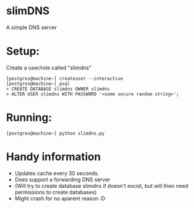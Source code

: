 # slimDNS
A simple DNS server

# Setup:

Create a user/role called "slimdns"

    [postgres@machine~] createuser --interactive
    [postgres@machine~] psql
    > CREATE DATABASE slimdns OWNER slimdns
    > ALTER USER slimdns WITH PASSWORD '<some secure random string>';

# Running:

    [postgres@machine~] python slimdns.py

# Handy information

 * Updates cache every 30 seconds.
 * Does support a forwarding DNS server
 * (Will try to create database slimdns if doesn't excist, but will then need permissions to create databases)
 * Might crash for no aparent reason :D